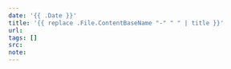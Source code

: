 ```yaml
---
date: '{{ .Date }}'
title: '{{ replace .File.ContentBaseName "-" " " | title }}'
url:
tags: []
src:
note:
---
```

